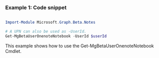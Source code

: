 ### Example 1: Code snippet

```powershell

Import-Module Microsoft.Graph.Beta.Notes

# A UPN can also be used as -UserId.
Get-MgBetaUserOnenoteNotebook -UserId $userId

```
This example shows how to use the Get-MgBetaUserOnenoteNotebook Cmdlet.

